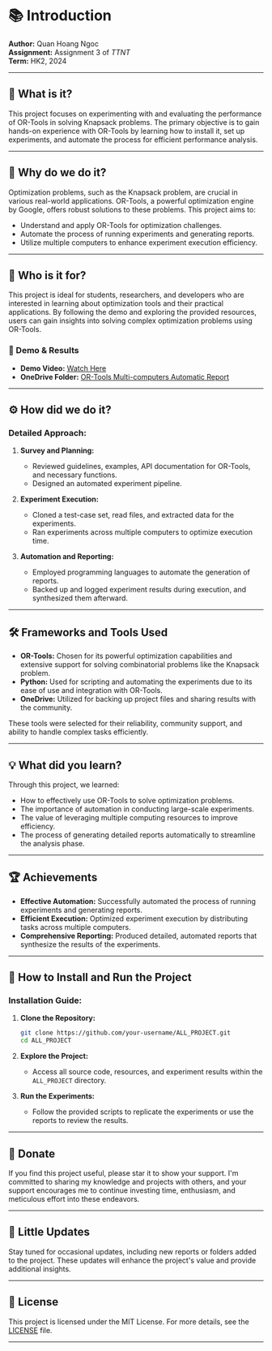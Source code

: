 # 📚 Introduction

**Author:** Quan Hoang Ngoc  
**Assignment:** Assignment 3 of _TTNT_  
**Term:** HK2, 2024

---

## 🌟 What is it?

This project focuses on experimenting with and evaluating the performance of OR-Tools in solving Knapsack problems. The primary objective is to gain hands-on experience with OR-Tools by learning how to install it, set up experiments, and automate the process for efficient performance analysis.

---

## 📝 Why do we do it?

Optimization problems, such as the Knapsack problem, are crucial in various real-world applications. OR-Tools, a powerful optimization engine by Google, offers robust solutions to these problems. This project aims to:
- Understand and apply OR-Tools for optimization challenges.
- Automate the process of running experiments and generating reports.
- Utilize multiple computers to enhance experiment execution efficiency.

---

## 🎯 Who is it for?

This project is ideal for students, researchers, and developers who are interested in learning about optimization tools and their practical applications. By following the demo and exploring the provided resources, users can gain insights into solving complex optimization problems using OR-Tools.

### 🎥 Demo & Results

- **Demo Video:** [Watch Here](https://uithcm-my.sharepoint.com/:f:/g/personal/22521178_ms_uit_edu_vn/EsZIOq2rZ9VMsY8xvEaAuyQBaI79V5Znk-6JcrjjWioqfg?e=OCb0cW)
- **OneDrive Folder:** [OR-Tools Multi-computers Automatic Report](https://uithcm-my.sharepoint.com/:f:/g/personal/22521178_ms_uit_edu_vn/EsZIOq2rZ9VMsY8xvEaAuyQBaI79V5Znk-6JcrjjWioqfg?e=OCb0cW)

---

## ⚙️ How did we do it?

### Detailed Approach:

1. **Survey and Planning:**
   - Reviewed guidelines, examples, API documentation for OR-Tools, and necessary functions.
   - Designed an automated experiment pipeline.

2. **Experiment Execution:**
   - Cloned a test-case set, read files, and extracted data for the experiments.
   - Ran experiments across multiple computers to optimize execution time.

3. **Automation and Reporting:**
   - Employed programming languages to automate the generation of reports.
   - Backed up and logged experiment results during execution, and synthesized them afterward.

---

## 🛠️ Frameworks and Tools Used

- **OR-Tools:** Chosen for its powerful optimization capabilities and extensive support for solving combinatorial problems like the Knapsack problem.
- **Python:** Used for scripting and automating the experiments due to its ease of use and integration with OR-Tools.
- **OneDrive:** Utilized for backing up project files and sharing results with the community.

These tools were selected for their reliability, community support, and ability to handle complex tasks efficiently.

---

## 💡 What did you learn?

Through this project, we learned:
- How to effectively use OR-Tools to solve optimization problems.
- The importance of automation in conducting large-scale experiments.
- The value of leveraging multiple computing resources to improve efficiency.
- The process of generating detailed reports automatically to streamline the analysis phase.

---

## 🏆 Achievements

- **Effective Automation:** Successfully automated the process of running experiments and generating reports.
- **Efficient Execution:** Optimized experiment execution by distributing tasks across multiple computers.
- **Comprehensive Reporting:** Produced detailed, automated reports that synthesize the results of the experiments.

---

## 📂 How to Install and Run the Project

### Installation Guide:

1. **Clone the Repository:**
   ```bash
   git clone https://github.com/your-username/ALL_PROJECT.git
   cd ALL_PROJECT
   ```

2. **Explore the Project:**
   - Access all source code, resources, and experiment results within the `ALL_PROJECT` directory.

3. **Run the Experiments:**
   - Follow the provided scripts to replicate the experiments or use the reports to review the results.

---

## 💖 Donate

If you find this project useful, please star it to show your support. I'm committed to sharing my knowledge and projects with others, and your support encourages me to continue investing time, enthusiasm, and meticulous effort into these endeavors.

---

## 🔄 Little Updates

Stay tuned for occasional updates, including new reports or folders added to the project. These updates will enhance the project's value and provide additional insights.

---

## 📜 License

This project is licensed under the MIT License. For more details, see the [LICENSE](LICENSE) file.

---
